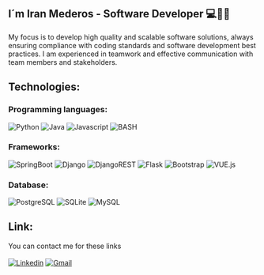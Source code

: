 ## I´m Iran Mederos - Software Developer 💻👨‍💻

My focus is to develop high quality and scalable software solutions, always ensuring compliance with coding standards and software development best practices. I am experienced in teamwork and effective communication with team members and stakeholders.

<!--
**iranmederos/iranmederos** is a ✨ _special_ ✨ repository because its `README.md` (this file) appears on your GitHub profile.

Here are some ideas to get you started:

- 🔭 I’m currently working on ...
- 🌱 I’m currently learning ...
- 👯 I’m looking to collaborate on ...
- 🤔 I’m looking for help with ...
- 💬 Ask me about ...
- 📫 How to reach me: ...
- 😄 Pronouns: ...
- ⚡ Fun fact: ...
-->

## Technologies:
### Programming languages:
  ![Python](https://img.shields.io/badge/Python-blue?style=flat-square&logo=python&logoColor=white&labelColor=101010)
  ![Java](https://img.shields.io/badge/Java-ED8B00?style=flat-square&logo=openjdk&logoColor=white&labelColor=101010)
  ![Javascript](https://img.shields.io/badge/Javascript-yellow?style=flat-square&logo=javascript&logoColor=white&labelColor=101010)
  ![BASH](https://img.shields.io/badge/GNU%20Bash-4EAA25?style=flat-square&logo=GNU%20Bash&logoColor=white&labelColor=101010)

### Frameworks:
  ![SpringBoot](https://img.shields.io/badge/Spring-6DB33F?style=flat-square&logo=spring&logoColor=white&labelColor=101010)
  ![Django](https://img.shields.io/badge/Django-%23092E20.svg?style=flat-square&logo=django&logoColor=white&labelColor=101010)
  ![DjangoREST](https://img.shields.io/badge/Django-REST-ff1709?style=flat-square&logo=django&logoColor=white&labelColor=101010)
  ![Flask](https://img.shields.io/badge/Flask-000000?style=flat-square&logo=flask&logoColor=white&labelColor=101010)
  ![Bootstrap](https://img.shields.io/badge/Bootstrap-563D7C?style=flat-square&logo=Bootstrap&logoColor=white&labelColor=101010)
  ![VUE.js](https://img.shields.io/badge/Vue.js-35495E?style=flat-square&logo=vue.js&logoColor=white&labelColor=101010)
  
### Database:
  ![PostgreSQL](https://img.shields.io/badge/PostgreSQL-316192?style=flat-square&logo=postgresql&logoColor=white&labelColor=101010)
  ![SQLite](https://img.shields.io/badge/SQLite-07405E?style=flat-square&logo=sqlite&logoColor=white&labelColor=101010)
  ![MySQL](https://img.shields.io/badge/MySQL-00000F?style=flat-square&logo=mysql&logoColor=white&labelColor=101010)
 
 ## Link:
 You can contact me for these links<br><br>
  [![Linkedin](https://img.shields.io/badge/LinkedIn-0077B5?style=flat-square&logo=linkedin&logoColor=white&labelColor=101010)](https://www.linkedin.com/in/iran-mederos/)
   [![Gmail](https://img.shields.io/badge/Gmail-D14836?style=flat-square&logo=gmail&logoColor=white&labelColor=101010)](mailto:iranmederos@gmail.com)
  
